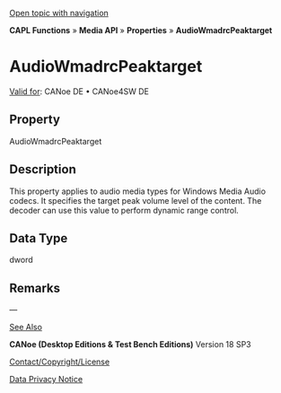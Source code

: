 [Open topic with navigation](../../../../../CANoeDEFamily.htm#Topics/CAPLFunctions/Media/Properties/CAPLfunctionAudioWmadrcPeaktarget.md)

**CAPL Functions** » **Media API** » **Properties** » **AudioWmadrcPeaktarget**

# AudioWmadrcPeaktarget

[Valid for](../../../Shared/FeatureAvailability.md): CANoe DE • CANoe4SW DE

## Property

AudioWmadrcPeaktarget

## Description

This property applies to audio media types for Windows Media Audio codecs. It specifies the target peak volume level of the content. The decoder can use this value to perform dynamic range control.

## Data Type

dword

## Remarks

—

[See Also](javascript:void(0);)

**CANoe (Desktop Editions & Test Bench Editions)** Version 18 SP3

[Contact/Copyright/License](../../../Shared/ContactCopyrightLicense.md)

[Data Privacy Notice](https://www.vector.com/int/en/company/get-info/privacy-policy/)
